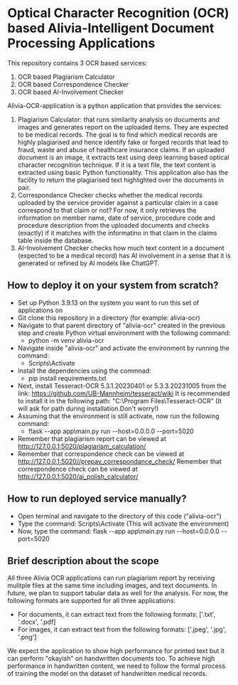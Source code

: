 # Optical Character Recognition (OCR) based Alivia-Intelligent Document Processing Applications

This repository contains 3 OCR based services:
1. OCR based Plagiarism Calculator
2. OCR based Correspondence Checker
3. OCR based AI-Involvement Checker

Alivia-OCR-application is a python application that provides the services:
 1) Plagiarism Calculator: that runs similarity analysis on documents and images and generates report on the uploaded items. They are expected to be medical records. The goal is to find which medical records are highly plagiarised and hence identify fake or forged records that lead to fraud, waste and abuse of healthcare insurance claims. If an uploaded document is an image, it extracts text using deep learning based optical character recognition technique. If it is a text file, the text content is extracted using basic Python functionality. This application also has the facility to return the plagiarised text highlighted over the documents in pair.
 2) Correspondance Checker checks whether the medical records uploaded by the service provider against a particular claim in a case correspond to that claim or not? For now, it only retrieves the information on member name, date of service, procedure code and procedure description from the uploaded documents and checks (exactly) if it matches with the informatino in that claim in the claims table inside the database.
 3) AI-Involvement Checker checks how much text content in a document (expected to be a medical record) has AI involvement in a sense that it is generated or refined by AI models like ChatGPT.


## How to deploy it on your system from scratch?

- Set up Python 3.9.13 on the system you want to run this set of applications on
&nbsp;
- Git clone this repository in a directory (for example: alivia-ocr)
&nbsp;
- Navigate to that parent directory of "alivia-ocr" created in the previous step and create Python virtual environment with the following command:
    - python -m venv alivia-ocr
&nbsp;
- Navigate inside "alivia-ocr" and activate the environment by running the command:
    - Scripts\Activate
&nbsp;
- Install the dependencies using the commnad:
    - pip install requirements.txt
&nbsp;
- Next, install Tesseract-OCR 5.3.1.20230401 or 5.3.3.20231005 from the link: https://github.com/UB-Mannheim/tesseract/wiki
It is recommended to install it in the following path:
"C:\Program Files\Tesseract-OCR\"
(It will ask for path during installation.Don't worry!)
&nbsp;
- Assuming that the environment is still activate, now run the following command:
    - flask --app app\main.py run --host=0.0.0.0 --port=5020
&nbsp;
- Remember that plagiarism report can be viewed at http://127.0.0.1:5020/plagiarism_calculation/
- Remember that correspondence check can be viewed at http://127.0.0.1:5020//prepay_correspondance_check/
Remember that correspondence check can be viewed at http://127.0.0.1:5020/ai_polish_calculator/

## How to run deployed service manually?

- Open terminal and navigate to the directory of this code ("alivia-ocr")
- Type the command: Scripts\Activate (This will activate the environment)
- Now, type the command: flask --app app\main.py run --host=0.0.0.0 --port=5020 

## Brief description about the scope

All three Alivia OCR applications can run plagiarism report by receiving mulitple files at the same time including images, and text documents. In future, we plan to support tabular data as well for the analysis. For now, the following formats are supported for all three applications:
- For documents, it can extract text from the following formats:
['.txt', '.docx', '.pdf]
- For images, it can extract text from the following formats:
['.jpeg', '.jpg', '.png']

We expect the application to show high performance for printed text but it can perform "okayish" on handwritten documents too. To achieve high performance in handwritten content, we need to follow the formal process of training the model on the dataset of handwritten medical records.